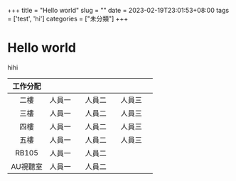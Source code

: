 +++
title = "Hello world"
slug = ""
date = 2023-02-19T23:01:53+08:00
tags = ['test', 'hi']
categories = ["未分類"]
+++

# Hello world
hihi

| 工作分配 |        |        |       |
|:-------:|:-------|:-------|:------|
| 二樓     | 人員一　| 人員二　| 人員三　|
| 三樓     | 人員一　| 人員二　| 人員三　|
| 四樓     | 人員一　| 人員二　| 人員三　|
| 五樓     | 人員一　| 人員二　| 人員三　|
| RB105   | 人員一　| 人員二　| 　　　　|
| AU視聽室 | 人員一　| 人員二　| 　　　　|
